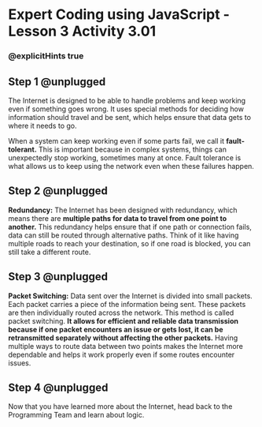 # Expert Coding using JavaScript - Lesson 3 Activity 3.01
### @explicitHints true

## Step 1 @unplugged

The Internet is designed to be able to handle problems and keep working even if something goes wrong. It uses special methods for deciding how information should travel and be sent, which helps ensure that data gets to where it needs to go.

When a system can keep working even if some parts fail, we call it **fault-tolerant.** This is important because in complex systems, things can unexpectedly stop working, sometimes many at once. Fault tolerance is what allows us to keep using the network even when these failures happen.

## Step 2 @unplugged

**Redundancy:** The Internet has been designed with redundancy, which means there are **multiple paths for data to travel from one point to another.** This redundancy helps ensure that if one path or connection fails, data can still be routed through alternative paths. Think of it like having multiple roads to reach your destination, so if one road is blocked, you can still take a different route.

## Step 3 @unplugged

**Packet Switching:** Data sent over the Internet is divided into small packets. Each packet carries a piece of the information being sent. These packets are then individually routed across the network. This method is called packet switching. **It allows for efficient and reliable data transmission because if one packet encounters an issue or gets lost, it can be retransmitted separately without affecting the other packets.**
Having multiple ways to route data between two points makes the Internet more dependable and helps it work properly even if some routes encounter issues.


## Step 4 @unplugged
Now that you have learned more about the Internet, head back to the Programming Team and learn about logic. 


